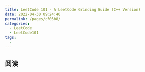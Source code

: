 ```yaml
---
title: LeetCode 101 - A LeetCode Grinding Guide (C++ Version)
date: 2022-04-30 09:24:40
permalink: /pages/c705b8/
categories:
  - LeetCode
  - LeetCode101
tags:
  - 
---
```


## 阅读

<ClientOnly>
<Pdf src="/book/LeetCode 101.pdf"/>
</ClientOnly>